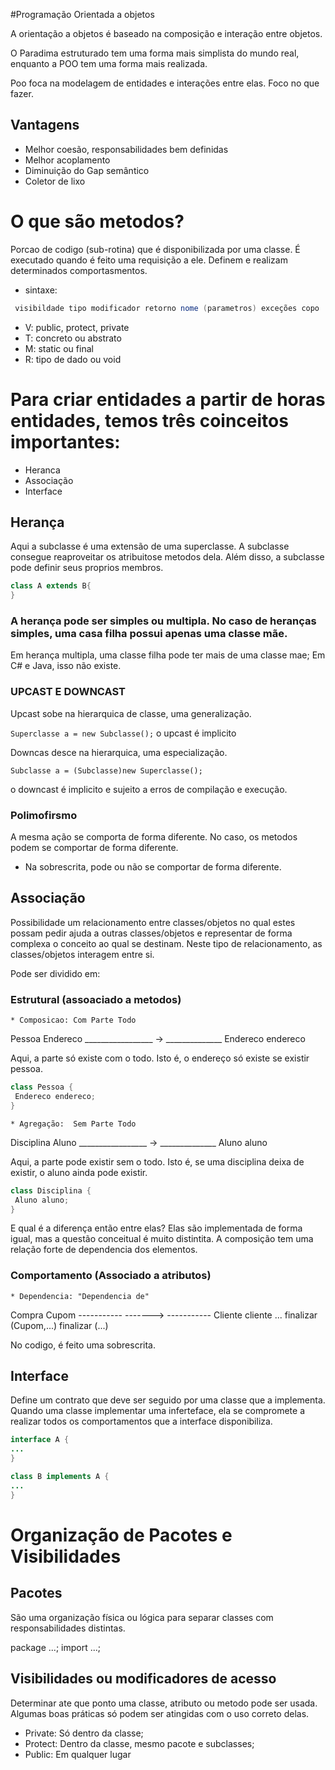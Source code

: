 #Programação Orientada a objetos

A orientação a objetos é baseado na composição e interação entre objetos.

O Paradima estruturado tem uma forma mais simplista do mundo real, enquanto a POO tem uma forma mais realizada.

Poo foca na modelagem de entidades e interações entre elas. Foco no que fazer.

## Vantagens

* Melhor coesão, responsabilidades bem definidas
* Melhor acoplamento
* Diminuição do Gap semântico
* Coletor de lixo




# O que são metodos?

Porcao de codigo (sub-rotina) que é disponibilizada por uma classe. É executado quando é feito uma requisição a ele.
Definem e realizam determinados comportasmentos.

* sintaxe:

~~~java
 visibildade tipo modificador retorno nome (parametros) exceções copo 
~~~

* V: public, protect, private
* T: concreto ou abstrato
* M: static ou final
* R: tipo de dado ou void


# Para criar entidades a partir de horas entidades, temos três coinceitos importantes:

* Heranca
* Associação
* Interface

## Herança
Aqui a subclasse é uma extensão de uma superclasse. A subclasse consegue reaproveitar os atribuitose metodos dela. Além disso, a subclasse pode definir seus proprios membros.

~~~ Java
class A extends B{
}
~~~

### A herança pode ser simples ou multipla. No caso de heranças simples, uma casa filha possui apenas uma classe mãe.

Em herança multipla, uma classe filha pode ter mais de uma classe mae; Em C# e Java, isso não existe.

### UPCAST E DOWNCAST

Upcast sobe na hierarquica de classe, uma generalização.

`Superclasse a = new Subclasse();` o upcast é implicito

Downcas desce na hierarquica, uma especialização.

`Subclasse a = (Subclasse)new Superclasse();` 

o downcast é implicito e sujeito a erros de compilação e execução.

### Polimofirsmo

A mesma ação se comporta de forma diferente. No caso, os metodos podem se comportar de forma diferente.

* Na sobrescrita, pode ou não se comportar de forma diferente.

## Associação

Possibilidade um relacionamento entre classes/objetos no qual estes possam pedir ajuda a outras classes/objetos e representar de forma complexa o conceito ao qual se destinam.
Neste tipo de relacionamento, as classes/objetos interagem entre si.

Pode ser dividido em:

### Estrutural (assoaciado a metodos)
	* Composicao: Com Parte Todo

Pessoa 				Endereco
_________________    ->      ______________
Endereco endereco

Aqui, a parte só existe com o todo. Isto é, o endereço só existe se existir pessoa.
	
~~~ java
class Pessoa {
 Endereco endereco;
} 
~~~~
	* Agregação:  Sem Parte Todo

Disciplina 				Aluno
_________________    ->      ______________
Aluno aluno

Aqui, a parte pode existir sem o todo. Isto é, se uma disciplina deixa de existir, o aluno ainda pode existir.
	
~~~ java
class Disciplina {
 Aluno aluno;
} 
~~~~

E qual é a diferença então entre elas? Elas são implementada de forma igual, mas a questão conceitual é muito distintita.
A composição tem uma relação forte de dependencia dos elementos.


### Comportamento (Associado a atributos)
	* Dependencia: "Dependencia de"

Compra					Cupom
-----------			------->  -----------
Cliente cliente				...
finalizar (Cupom,...)
finalizar (...)

No codigo, é feito uma sobrescrita.

## Interface

Define um contrato que deve ser seguido por uma classe que a implementa. Quando uma classe implementar uma inferteface, ela se compromete a realizar todos os comportamentos que a interface disponibiliza.

~~~java
interface A {
...
}

class B implements A {
...
}

~~~


# Organização de Pacotes e Visibilidades

## Pacotes
 São uma organização física ou lógica para separar classes com responsabilidades distintas. 

package ...;
import ...;

## Visibilidades ou modificadores de acesso

Determinar ate que ponto uma classe, atributo ou metodo pode ser usada. Algumas boas práticas só podem ser atingidas com o uso correto delas.

* Private: Só dentro da classe;
* Protect: Dentro da classe, mesmo pacote e subclasses;
* Public: Em qualquer lugar
